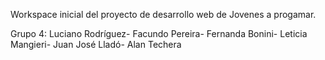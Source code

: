 Workspace inicial del proyecto de desarrollo web de Jovenes a progamar. 

Grupo 4:
Luciano Rodríguez-
Facundo Pereira-
Fernanda Bonini-
Leticia Mangieri-
Juan José Lladó-
Alan Techera
